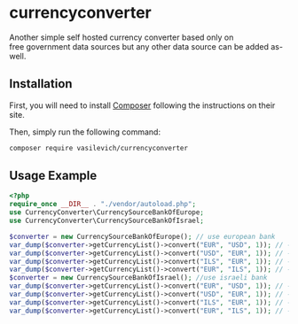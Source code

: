 currencyconverter
==============

Another simple self hosted currency converter based only on    
free government data sources but any other data source can be added as-well.    

Installation
------------
First, you will need to install [Composer](http://getcomposer.org/) following the instructions on their site.

Then, simply run the following command:

```sh
composer require vasilevich/currencyconverter
```
Usage Example
-------------

```php
<?php
require_once __DIR__ . "./vendor/autoload.php";
use CurrencyConverter\CurrencySourceBankOfEurope;
use CurrencyConverter\CurrencySourceBankOfIsrael;

$converter = new CurrencySourceBankOfEurope(); // use european bank
var_dump($converter->getCurrencyList()->convert("EUR", "USD", 1)); // -> 1 euro to usd through Europe bank
var_dump($converter->getCurrencyList()->convert("USD", "EUR", 1)); // -> 1 usd to euro through Europe bank
var_dump($converter->getCurrencyList()->convert("ILS", "EUR", 1)); // -> 1 ils to euro through Europe bank
var_dump($converter->getCurrencyList()->convert("EUR", "ILS", 1)); // -> 1 euro to ils through Europe bank
$converter = new CurrencySourceBankOfIsrael(); //use israeli bank
var_dump($converter->getCurrencyList()->convert("EUR", "USD", 1)); // -> 1 euro to usd through Israel Bank
var_dump($converter->getCurrencyList()->convert("USD", "EUR", 1)); // -> 1 usd to euro through Israel Bank
var_dump($converter->getCurrencyList()->convert("ILS", "EUR", 1)); // -> 1 ils to euro through Israel Bank
var_dump($converter->getCurrencyList()->convert("EUR", "ILS", 1)); // -> 1 euro to ils through Israel Bank

```
